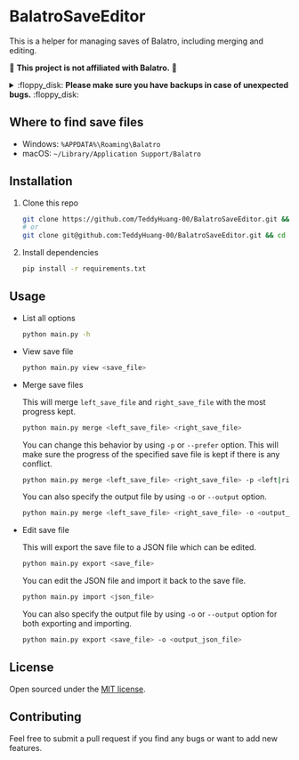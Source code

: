 # BalatroSaveEditor

This is a helper for managing saves of Balatro, including merging and editing.

:stop_sign: **This project is not affiliated with Balatro.** :stop_sign:

<details>
<summary> :floppy_disk: <strong>Please make sure you have backups in case of unexpected bugs.</strong> :floppy_disk: </summary>

:warning: The script is built without prior knowledge of how the game works, so bugs are expected when test cases don't fully cover or the game gets updates.

:warning: Please file an issue if you encounter any bug or the game crashes.

</details>

## Where to find save files

- Windows: `%APPDATA%\Roaming\Balatro`
- macOS: `~/Library/Application Support/Balatro`

## Installation

1. Clone this repo

   ```bash
   git clone https://github.com/TeddyHuang-00/BalatroSaveEditor.git && cd BalatroSaveEditor
   # or
   git clone git@github.com:TeddyHuang-00/BalatroSaveEditor.git && cd BalatroSaveEditor
   ```

2. Install dependencies

   ```bash
   pip install -r requirements.txt
   ```

## Usage

- List all options

  ```bash
  python main.py -h
  ```

- View save file

  ```bash
  python main.py view <save_file>
  ```

- Merge save files

  This will merge `left_save_file` and `right_save_file` with the most progress kept.

  ```bash
  python main.py merge <left_save_file> <right_save_file>
  ```

  You can change this behavior by using `-p` or `--prefer` option. This will make sure the progress of the specified save file is kept if there is any conflict.

  ```bash
  python main.py merge <left_save_file> <right_save_file> -p <left|right>
  ```

  You can also specify the output file by using `-o` or `--output` option.

  ```bash
  python main.py merge <left_save_file> <right_save_file> -o <output_save_file>
  ```

- Edit save file

  This will export the save file to a JSON file which can be edited.

  ```bash
  python main.py export <save_file>
  ```

  You can edit the JSON file and import it back to the save file.

  ```bash
  python main.py import <json_file>
  ```

  You can also specify the output file by using `-o` or `--output` option for both exporting and importing.

  ```bash
  python main.py export <save_file> -o <output_json_file>
  ```

## License

Open sourced under the [MIT license](LICENSE).

## Contributing

Feel free to submit a pull request if you find any bugs or want to add new features.
